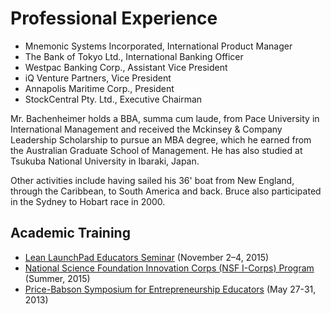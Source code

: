 # Professional Experience
- Mnemonic Systems Incorporated, International Product Manager
- The Bank of Tokyo Ltd., International Banking Officer
- Westpac Banking Corp., Assistant Vice President
- iQ Venture Partners, Vice President
- Annapolis Maritime Corp., President
- StockCentral Pty. Ltd., Executive Chairman

Mr. Bachenheimer holds a BBA, summa cum laude, from Pace University in International Management and received the Mckinsey & Company Leadership Scholarship to pursue an MBA degree, which he earned from the Australian Graduate School of Management. He has also studied at Tsukuba National University in Ibaraki, Japan.

Other activities include having sailed his 36' boat from New England, through the Caribbean, to South America and back. Bruce also participated in the Sydney to Hobart race in 2000. 

## Academic Training

- [Lean LaunchPad Educators Seminar](http://venturewell.org/lean-launchpad/) (November 2–4, 2015)
- [National Science Foundation Innovation Corps (NSF I-Corps) Program](http://nycrin.org/sites/i-corps/) (Summer, 2015)
- [Price-Babson Symposium for Entrepreneurship Educators](http://www.babson.edu/executive-education/education-educators/Pages/home.aspx) (May 27-31, 2013) 

